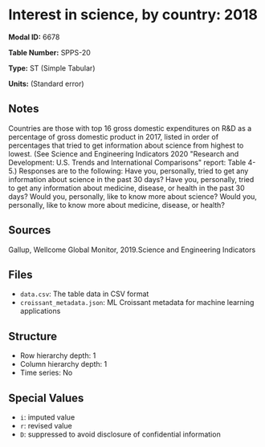# Interest in science, by country: 2018

**Modal ID:** 6678

**Table Number:** SPPS-20

**Type:** ST (Simple Tabular)

**Units:** (Standard error)

## Notes

Countries are those with top 16 gross domestic expenditures on R&D as a percentage of gross domestic product in 2017, listed in order of percentages that tried to get information about science from highest to lowest. (See Science and Engineering Indicators 2020 "Research and Development: U.S. Trends and International Comparisons" report: Table 4-5.) Responses are to the following: Have you, personally, tried to get any information about science in the past 30 days? Have you, personally, tried to get any information about medicine, disease, or health in the past 30 days? Would you, personally, like to know more about science? Would you, personally, like to know more about medicine, disease, or health?

## Sources

Gallup, Wellcome Global Monitor, 2019.Science and Engineering Indicators

## Files

- `data.csv`: The table data in CSV format
- `croissant_metadata.json`: ML Croissant metadata for machine learning applications

## Structure

- Row hierarchy depth: 1
- Column hierarchy depth: 1
- Time series: No

## Special Values

- `i`: imputed value
- `r`: revised value
- `D`: suppressed to avoid disclosure of confidential information
